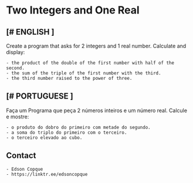 # Two Integers and One Real

## [# ENGLISH ]
Create a program that asks for 2 integers and 1 real number. Calculate and display:
  
    - the product of the double of the first number with half of the second.
    - the sum of the triple of the first number with the third.
    - the third number raised to the power of three.

## [# PORTUGUESE ]
Faça um Programa que peça 2 números inteiros e um número real. Calcule e mostre:
  
    - o produto do dobro do primeiro com metade do segundo.
    - a soma do triplo do primeiro com o terceiro.
    - o terceiro elevado ao cubo.

## Contact

    - Edson Copque
    - https://linktr.ee/edsoncopque
